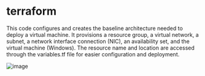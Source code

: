 # terraform

This code configures and creates the baseline architecture needed to deploy a virtual machine. It provisions a resource group, a virtual network, a subnet, a network interface connection (NIC), an availability set, and the virtual machine (Windows). The resource name and location are accessed through the variables.tf file for easier configuration and deployment. 

![image](https://user-images.githubusercontent.com/99031249/153441366-57f67915-77c0-4f1e-bf5e-fab6a69aa457.png)
